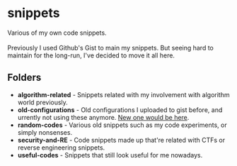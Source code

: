# snippets
Various of my own code snippets. <br> <br>
Previously I used Github's Gist to main my snippets.
But seeing hard to maintain for the long-run, I've decided to move it all here.

Folders
------
* **algorithm-related** - Snippets related with my involvement with algorithm world previously.
* **old-configurations** - Old configurations I uploaded to gist before, and urrently not using these anymore. [New one would be here](https://github.com/shahril96/dotfiles).
* **random-codes** - Various old snippets such as my code experiments, or simply nonsenses.
* **security-and-RE** - Code snippets made up that're related with CTFs or reverse engineering snippets.
* **useful-codes** - Snippets that still look useful for me nowadays. 